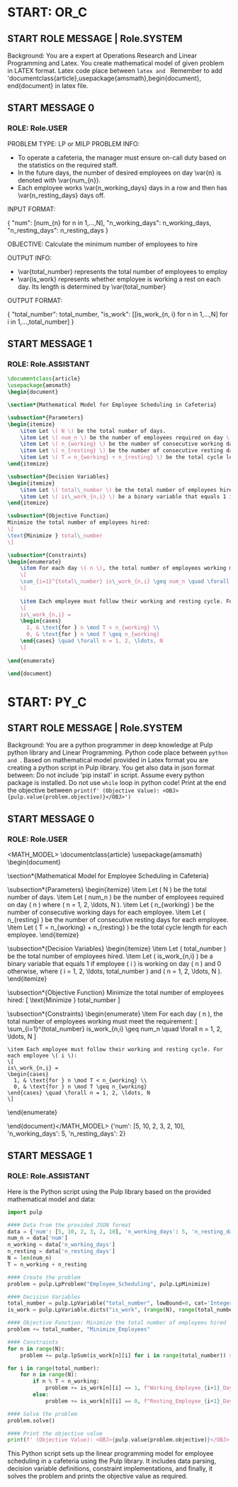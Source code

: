 # START: OR_C 
## START ROLE MESSAGE | Role.SYSTEM 
Background: You are a expert at Operations Research and Linear Programming and Latex. You create mathematical model of given problem in LATEX format. Latex code place between ```latex and ``` Remember to add 'documentclass{article},usepackage{amsmath},begin{document}, end{document} in latex file. 
## START MESSAGE 0 
### ROLE: Role.USER
<DESCRIPTION>
PROBLEM TYPE: LP or MILP
PROBLEM INFO:

- To operate a cafeteria, the manager must ensure on-call duty based on the statistics on the required staff. 
- In the future days, the number of desired employees on day \var{n} is denoted with \var{num_{n}}.
- Each employee works \var{n_working_days} days in a row and then has \var{n_resting_days} days off.

INPUT FORMAT:

{
	"num": [num_{n} for n in 1,...,N],
	"n_working_days": n_working_days,
	"n_resting_days": n_resting_days
}


OBJECTIVE: Calculate the minimum number of employees to hire

OUTPUT INFO:

- \var{total_number} represents the total number of employees to employ
- \var{is_work} represents whether employee is working a rest on each day. Its length is determined by \var{total_number}

OUTPUT FORMAT:

{
	"total_number": total_number,
	"is_work": [[is_work_{n, i} for n in 1,...,N] for i in 1,...,total_number]
}
</DESCRIPTION>


## START MESSAGE 1 
### ROLE: Role.ASSISTANT
```latex
\documentclass{article}
\usepackage{amsmath}
\begin{document}

\section*{Mathematical Model for Employee Scheduling in Cafeteria}

\subsection*{Parameters}
\begin{itemize}
    \item Let \( N \) be the total number of days.
    \item Let \( num_n \) be the number of employees required on day \( n \) where \( n = 1, 2, \ldots, N \).
    \item Let \( n_{working} \) be the number of consecutive working days for each employee.
    \item Let \( n_{resting} \) be the number of consecutive resting days for each employee.
    \item Let \( T = n_{working} + n_{resting} \) be the total cycle length for each employee.
\end{itemize}

\subsection*{Decision Variables}
\begin{itemize}
    \item Let \( total\_number \) be the total number of employees hired.
    \item Let \( is\_work_{n,i} \) be a binary variable that equals 1 if employee \( i \) is working on day \( n \) and 0 otherwise, where \( i = 1, 2, \ldots, total\_number \) and \( n = 1, 2, \ldots, N \).
\end{itemize}

\subsection*{Objective Function}
Minimize the total number of employees hired:
\[
\text{Minimize } total\_number
\]

\subsection*{Constraints}
\begin{enumerate}
    \item For each day \( n \), the total number of employees working must meet the requirement:
    \[
    \sum_{i=1}^{total\_number} is\_work_{n,i} \geq num_n \quad \forall n = 1, 2, \ldots, N
    \]
    
    \item Each employee must follow their working and resting cycle. For each employee \( i \):
    \[
    is\_work_{n,i} = 
    \begin{cases}
      1, & \text{for } n \mod T < n_{working} \\
      0, & \text{for } n \mod T \geq n_{working}
    \end{cases} \quad \forall n = 1, 2, \ldots, N
    \]
    
\end{enumerate}

\end{document}
```

# START: PY_C 
## START ROLE MESSAGE | Role.SYSTEM 
Background: You are a python programmer in deep knowledge at Pulp python library and Linear Programming. Python code place between ```python and ```. Based on mathematical model provided in Latex format you are creating a python script in Pulp library. You get also data in json format between: <DATA></DATA> Do not include 'pip install' in script. Assume every python package is installed. Do not use `while` loop in python code! Print at the end the objective between <OBJ></OBJ> `print(f' (Objective Value): <OBJ>{pulp.value(problem.objective)}</OBJ>')` 
## START MESSAGE 0 
### ROLE: Role.USER
<MATH_MODEL>
\documentclass{article}
\usepackage{amsmath}
\begin{document}

\section*{Mathematical Model for Employee Scheduling in Cafeteria}

\subsection*{Parameters}
\begin{itemize}
    \item Let \( N \) be the total number of days.
    \item Let \( num_n \) be the number of employees required on day \( n \) where \( n = 1, 2, \ldots, N \).
    \item Let \( n_{working} \) be the number of consecutive working days for each employee.
    \item Let \( n_{resting} \) be the number of consecutive resting days for each employee.
    \item Let \( T = n_{working} + n_{resting} \) be the total cycle length for each employee.
\end{itemize}

\subsection*{Decision Variables}
\begin{itemize}
    \item Let \( total\_number \) be the total number of employees hired.
    \item Let \( is\_work_{n,i} \) be a binary variable that equals 1 if employee \( i \) is working on day \( n \) and 0 otherwise, where \( i = 1, 2, \ldots, total\_number \) and \( n = 1, 2, \ldots, N \).
\end{itemize}

\subsection*{Objective Function}
Minimize the total number of employees hired:
\[
\text{Minimize } total\_number
\]

\subsection*{Constraints}
\begin{enumerate}
    \item For each day \( n \), the total number of employees working must meet the requirement:
    \[
    \sum_{i=1}^{total\_number} is\_work_{n,i} \geq num_n \quad \forall n = 1, 2, \ldots, N
    \]
    
    \item Each employee must follow their working and resting cycle. For each employee \( i \):
    \[
    is\_work_{n,i} = 
    \begin{cases}
      1, & \text{for } n \mod T < n_{working} \\
      0, & \text{for } n \mod T \geq n_{working}
    \end{cases} \quad \forall n = 1, 2, \ldots, N
    \]
    
\end{enumerate}

\end{document}</MATH_MODEL>
<DATA>
{'num': [5, 10, 2, 3, 2, 10], 'n_working_days': 5, 'n_resting_days': 2}</DATA>


## START MESSAGE 1 
### ROLE: Role.ASSISTANT
Here is the Python script using the Pulp library based on the provided mathematical model and data:

```python
import pulp

#### Data from the provided JSON format
data = {'num': [5, 10, 2, 3, 2, 10], 'n_working_days': 5, 'n_resting_days': 2}
num_n = data['num']
n_working = data['n_working_days']
n_resting = data['n_resting_days']
N = len(num_n)
T = n_working + n_resting

#### Create the problem
problem = pulp.LpProblem("Employee_Scheduling", pulp.LpMinimize)

#### Decision Variables
total_number = pulp.LpVariable("total_number", lowBound=0, cat='Integer')
is_work = pulp.LpVariable.dicts("is_work", (range(N), range(total_number)), cat='Binary')

#### Objective Function: Minimize the total number of employees hired
problem += total_number, "Minimize_Employees"

#### Constraints
for n in range(N):
    problem += pulp.lpSum(is_work[n][i] for i in range(total_number)) >= num_n[n], f"Requirement_Day_{n+1}"

for i in range(total_number):
    for n in range(N):
        if n % T < n_working:
            problem += is_work[n][i] == 1, f"Working_Employee_{i+1}_Day_{n+1}"
        else:
            problem += is_work[n][i] == 0, f"Resting_Employee_{i+1}_Day_{n+1}"

#### Solve the problem
problem.solve()

#### Print the objective value
print(f' (Objective Value): <OBJ>{pulp.value(problem.objective)}</OBJ>')
```

This Python script sets up the linear programming model for employee scheduling in a cafeteria using the Pulp library. It includes data parsing, decision variable definitions, constraint implementations, and finally, it solves the problem and prints the objective value as required.

